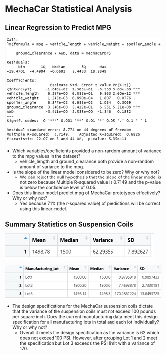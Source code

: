 # MechaCar Statistical Analysis

## Linear Regression to Predict MPG
  ![Deliverable 1](https://github.com/RyanWhited/MechaCar_Statistical_Analysis/blob/main/images/Deliverable1.jpg)
  - Which variables/coefficients provided a non-random amount of variance to the mpg values in the dataset?
    - vehicle_length and ground_clearance both provide a non-random amount of variance to the mpg.
  - Is the slope of the linear model considered to be zero? Why or why not?
      - We can reject the null hypothesis that the slope of the linear model is not zero because Multiple R-squared value is 0.7149 and the p-value is below the confidence level of 0.05. 
  - Does this linear model predict mpg of MechaCar prototypes effectively? Why or why not?
      - Yes because 71% (the r-squared value) of predictions will be correct using this linear model.

## Summary Statistics on Suspension Coils
   ![Deliverable 2(1)](https://github.com/RyanWhited/MechaCar_Statistical_Analysis/blob/main/images/Deliverable2(1).jpg)
    
   ![Deliverable 2(1)](https://github.com/RyanWhited/MechaCar_Statistical_Analysis/blob/main/images/Deliverable2(2).jpg)

  - The design specifications for the MechaCar suspension coils dictate that the variance of the suspension coils must not exceed 100 pounds per square inch. Does the current manufacturing data meet this design specification for all manufacturing lots in total and each lot individually? Why or why not?
      - Overall it meets the design specification as the variance is 62 which does not exceed 100 PSI. However, after grouping Lot 1 and 2 meet the specification but Lot 3 exceeds the PSI limit with a variance of 170.  
